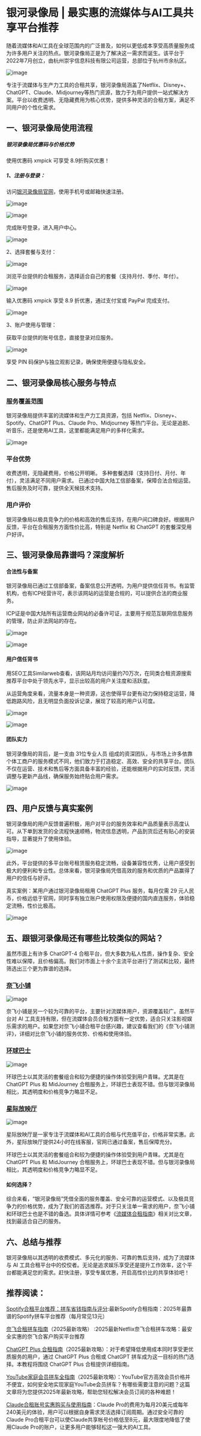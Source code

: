 # 银河录像局 | 最实惠的流媒体与AI工具共享平台推荐

随着流媒体和AI工具在全球范围内的广泛普及，如何以更低成本享受高质量服务成为许多用户关注的热点。银河录像局正是为了解决这一需求而诞生。该平台于2022年7月创立，由杭州崇宇信息科技有限公司运营，总部位于杭州市余杭区。

![image](https://github.com/user-attachments/assets/a69ef677-c1d7-4a26-b098-7b6393a57ba4)

专注于流媒体与生产力工具的合租共享，银河录像局涵盖了Netflix、Disney+、ChatGPT、Claude、Midjourney等热门资源，致力于为用户提供一站式解决方案。平台以收费透明、无隐藏费用为核心优势，提供多种灵活的合租方案，满足不同用户的个性化需求。

## 一、银河录像局使用流程

##### 银河录像局优惠码与价格优势

使用优惠码 xmpick 可享受 8.9折购买优惠！

##### 1、注册与登录：

访问[银河录像局官网](https://nf.video/24MAX)，使用手机号或邮箱快速注册。

![image](https://github.com/user-attachments/assets/f47d3e62-0e7c-4d5f-8192-3a0e2ab187ef)

![image](https://github.com/user-attachments/assets/b20906c7-1c3e-4c93-9875-2851bfed01f4)

完成账号登录，进入用户中心。

![image](https://github.com/user-attachments/assets/2b255cde-3115-4cce-bda6-0edcf9c8286a)

2、选择套餐与支付：

![image](https://github.com/user-attachments/assets/b86b3c9e-5251-475d-ab49-6bf8dac7ee51)

浏览平台提供的合租服务，选择适合自己的套餐（支持月付、季付、年付）。

![image](https://github.com/user-attachments/assets/3fb1afb4-6b12-42ed-a5ca-1f0e2ada7be9)

输入优惠码 xmpick 享受 8.9 折优惠，通过支付宝或 PayPal 完成支付。

![image](https://github.com/user-attachments/assets/44597424-f27c-4ad0-a502-03f20cee10c5)

3、账户使用与管理：

获取平台提供的账号信息，直接登录对应服务。

![image](https://github.com/user-attachments/assets/88b3aad5-f161-429f-9765-344992d5cc5a)

享受 PIN 码保护与独立观影记录，确保使用便捷与隐私安全。

## 二、银河录像局核心服务与特点

### 服务覆盖范围  

银河录像局提供丰富的流媒体和生产力工具资源，包括 Netflix、Disney+、Spotify、ChatGPT Plus、Claude Pro、Midjourney 等热门平台。无论是追剧、听音乐，还是使用AI工具，这里都能满足用户的多样化需求。

![image](https://github.com/user-attachments/assets/96e73a31-73ba-44bf-907a-09713b6a831c)

### 平台优势

收费透明，无隐藏费用，价格公开明晰。
多种套餐选择（支持日付、月付、年付），灵活满足不同用户需求。
已通过中国大陆工信部备案，保障合法合规运营。
售后服务及时可靠，提供全天候技术支持。

### 用户评价

银河录像局以极具竞争力的价格和高效的售后支持，在用户间口碑良好。根据用户反馈，平台在合租服务方面性价比高，特别是 Netflix 和 ChatGPT 的套餐深受用户好评。

## 三、银河录像局靠谱吗？深度解析

#### 合法性与备案

银河录像局已通过工信部备案，备案信息公开透明，为用户提供信任背书。有监管机构，也有ICP经营许可，表示该网站的运营是合规的，可以提供合法的商业服务。

ICP证是中国大陆所有运营商业网站的必备许可证，主要用于规范互联网信息服务的管理，防止非法网站的存在。

![image](https://github.com/user-attachments/assets/0df5c90a-8105-469d-9659-dd5bcd4e3b7f)

![image](https://github.com/user-attachments/assets/bd4032b0-a77e-4a86-b15d-09ff342e2020)

#### 用户信任背书

用SEO工具Similarweb查看，该网站月均访问量约70万次，在同类合租资源搜索推荐平台中处于领先水平，显示出较高的用户关注度和活跃度。

从运营角度来看，流量本身是一种资源，这也使得平台更有动力保持稳定运营，降低跑路风险，且无明显负面投诉记录，展现了较高的用户认可度。

![image](https://github.com/user-attachments/assets/81875320-16b5-487b-ac0b-02a027e6256c)

![image](https://github.com/user-attachments/assets/00f34148-1de9-49d7-af78-447fb8bd9f30)

#### 团队实力

银河录像局的背后，是一支由 31位专业人员 组成的资深团队，与市场上许多依靠个体工商户的服务模式不同，他们致力于打造稳定、高效、安全的共享平台。团队不仅在运营、技术和售后等方面具备丰富的经验，还能根据用户的实时反馈，灵活调整与更新产品线，确保服务始终贴合用户需求。

![image](https://github.com/user-attachments/assets/f04b7cac-9c1a-44e6-aa09-70459aa7b4c2)

## 四、用户反馈与真实案例

银河录像局的用户反馈普遍积极，用户对平台的服务效率和产品质量表示高度认可。从下单到发货的全流程快速顺畅，物流信息透明，产品到货后还有贴心的安装指导，显著提升了使用体验。

![image](https://github.com/user-attachments/assets/1a0f357d-50a1-45d5-98df-e3dabe0e53f1)

此外，平台提供的多平台账号租赁服务稳定流畅，设备兼容性优秀，让用户感受到极大的便利和专业性。总体来看，银河录像局凭借高效的服务和优质的产品赢得了用户的信任与好评。

真实案例：某用户通过银河录像局租用 ChatGPT Plus 服务，每月仅需 29 元人民币，价格远低于官网，同时享有独立账户使用权限及便捷的国内直连服务，体验稳定流畅，性价比极高。

![image](https://github.com/user-attachments/assets/d8aa5107-e6a3-4858-9ad8-1e141686a868)

## 五、跟银河录像局还有哪些比较类似的网站？

虽然市面上有许多 ChatGPT-4 合租平台，但大多数为私人性质，操作复杂、安全性难以保障，且价格偏高。我们对市面上十余个主流平台进行了测试和比较，最终筛选出三个更为靠谱的选择。

### [奈飞小铺](https://ihezu.work/v9eUbF)

![image](https://github.com/user-attachments/assets/28a7a8d5-622f-4264-b317-d8dcdafd3949)

奈飞小铺是另一个较为可靠的平台，主要针对流媒体用户，资源覆盖较广。虽然平台对 AI 工具支持有限，但在流媒体会员合租方面有一定优势，适合只关注影视娱乐需求的用户。如果您对奈飞小铺合租平台感兴趣，建议查看我们的《奈飞小铺测评》，详细对比奈飞小铺的服务优势、价格和使用体验。

### [环球巴士](https://universalbus.cn/?s=voyFIfa3lt)

![image](https://github.com/user-attachments/assets/8934bf5a-b855-4d4b-bd8d-ecaa01dbe4b7)

环球巴士以其灵活的套餐组合和较为便捷的操作体验受到用户青睐。尤其是在 ChatGPT Plus 和 MidJourney 合租服务上，环球巴士表现不错。但与银河录像局相比，其透明度和价格竞争力略显不足。

### [星际放映厅](https://www.naifeistation.com/i/Satqr)

![image](https://github.com/user-attachments/assets/64ce4a43-f4b8-48eb-95bb-493a5977cae1)

星际放映厅是一家专注于流媒体和AI工具的合租与代充值平台，价格非常实惠。此外，星际放映厅提供24小时在线客服，官网已通过备案，售后保障充分。

环球巴士以其灵活的套餐组合和较为便捷的操作体验受到用户青睐。尤其是在 ChatGPT Plus 和 MidJourney 合租服务上，环球巴士表现不错。但与银河录像局相比，其透明度和价格竞争力略显不足。

#### 如何选择？

综合来看，“银河录像局”凭借全面的服务覆盖、安全可靠的运营模式、以及极具竞争力的价格优势，成为了我们的首选推荐。对于只关注单一需求的用户，奈飞小铺和环球巴士也是不错的备选。具体详情可参考《[流媒体合租指南](https://www.xmpick.com/netflix-sharing/hezu/)》相关对比文章，找到最适合自己的服务。

## 六、总结与推荐

银河录像局以其透明的收费模式、多元化的服务、可靠的售后支持，成为了流媒体与 AI 工具合租平台中的佼佼者。无论是追求娱乐享受还是提升工作效率，这个平台都能满足您的需求。赶快注册，享受专属优惠，开启高性价比的共享体验吧！

## 推荐阅读：

[Spotify合租平台推荐：拼车省钱指南与评分](https://github.com/RiverineShan/Spotify-hezu-jiaocheng):最新Spotify合租指南：2025年最靠谱的Spotify拼车平台推荐（每月常见13元）

[奈飞合租拼车指南](https://github.com/RiverineShan/Neflix-xmpick.com)（2025最新攻略） :2025最新Netflix奈飞合租拼车攻略：最安全实惠的奈飞合客户购买平台推荐

[ChatGPT Plus 合租指南](https://github.com/RiverineShan/ChatGPT-Plus-pinche)（2025最新攻略）：对于希望降低使用成本同时享受更优质服务的用户，通过 ChatGPT Plus 合租或 ChatGPT 拼车成为这一目标的热门选择。本教程将围绕 ChatGPT Plus 合租提供详细指南。

[YouTube家庭会员拼车全指南](https://github.com/RiverineShan/youtube-pinche)（2025最新攻略）：YouTube官方高效会员价格并不便宜，如何安全地实现家庭YouTube会员拼车？有哪些需要注意的问题？这篇文章将为您提供2025年最新攻略，帮助您轻松解决会员订阅的各种难题！

[Claude合租账号实惠购买与使用指南](https://github.com/RiverineShan/Claude-hezu)：Claude Pro的费用为每月20美元或每年240美元的体验，用户可以根据自身需求灵活选择订阅周期。通过安全可靠的Claude Pro合租平台可以使Claude共享帐号价格低至8元，最大限度地降低了使用Claude Pro的账户，让更多用户能够轻松这一强大的AI工具。
